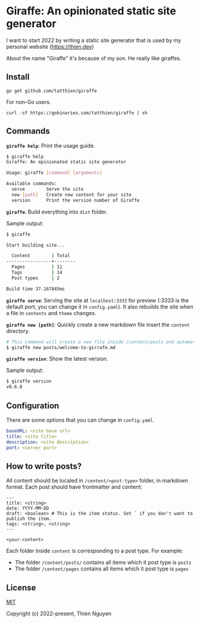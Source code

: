 # Giraffe: An opinionated static site generator

I want to start 2022 by writing a static site generator that is used by my personal website (https://thien.dev)

About the name "Giraffe" it's because of my son. He really like giraffes.

## Install

```
go get github.com/tatthien/giraffe
```

For non-Go users.

```
curl -sf https://gobinaries.com/tatthien/giraffe | sh
```

## Commands

**`giraffe help`**: Print the usage guide.

```bash
$ giraffe help
Giraffe: An opinionated static site generator

Usage: giraffe [command] [arguments]

Available commands:
  serve        Serve the site
  new [path]   Create new content for your site
  version      Print the version number of Giraffe
```

**`giraffe`**: Build everything into `dist` folder.

Sample output:

```bash
$ giraffe

Start building site...

  Content        | Total
-----------------+--------
  Pages          | 11
  Tags           | 14
  Post types     | 2

Build time 37.167845ms
```

**`giraffe serve`**: Serving the site at `localhost:3333` for preview (:3333 is the default port, you can change it in `config.yaml`). It also rebuilds the site when a file in `contents` and `theme` changes.

**`giraffe new [path]`**: Quickly create a new markdown file insert the `content` directory.

```bash
# This command will create a new file inside /content/posts and automatically set the date.
$ giraffe new posts/welcome-to-girrafe.md
```

**`giraffe version`**: Show the latest version.

Sample output:

```bash
$ giraffe version
v0.6.0
```

## Configuration

There are some options that you can change in `config.yaml`.

```yaml
baseURL: <site base url>
title: <site title>
description: <site description>
port: <server port>
```

## How to write posts?

All content should be localed in `/content/>post-type>` folder, in markdown format. Each post should have frontmatter and content:

```
---
title: <string>
date: YYYY-MM-DD
draft: <boolean> # This is the item status. Set ` if you don't want to publish the item.
tags: <string>, <string>
---

<your-content>
```

Each folder inside `content` is corresponding to a post type. For example:

- The folder `/content/posts/` contains all items which it post type is `posts`
- The folder `/content/pages` contains all items which it post type is `pages`
## License

[MIT](https://opensource.org/licenses/MIT)

Copyright (c) 2022-present, Thien Nguyen
